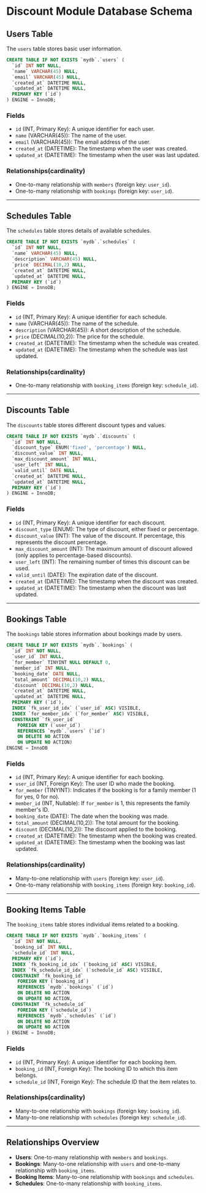 # Discount Module Database Schema

## Users Table

The `users` table stores basic user information.

```sql
CREATE TABLE IF NOT EXISTS `mydb`.`users` (
  `id` INT NOT NULL,
  `name` VARCHAR(45) NULL,
  `email` VARCHAR(45) NULL,
  `created_at` DATETIME NULL,
  `updated_at` DATETIME NULL,
  PRIMARY KEY (`id`)
) ENGINE = InnoDB;
```

### Fields
- `id` (INT, Primary Key): A unique identifier for each user.
- `name` (VARCHAR(45)): The name of the user.
- `email` (VARCHAR(45)): The email address of the user.
- `created_at` (DATETIME): The timestamp when the user was created.
- `updated_at` (DATETIME): The timestamp when the user was last updated.

### Relationships(cardinality)
- One-to-many relationship with `members` (foreign key: `user_id`).
- One-to-many relationship with `bookings` (foreign key: `user_id`).

---

## Schedules Table

The `schedules` table stores details of available schedules.

```sql
CREATE TABLE IF NOT EXISTS `mydb`.`schedules` (
  `id` INT NOT NULL,
  `name` VARCHAR(45) NULL,
  `description` VARCHAR(45) NULL,
  `price` DECIMAL(10,2) NULL,
  `created_at` DATETIME NULL,
  `updated_at` DATETIME NULL,
  PRIMARY KEY (`id`)
) ENGINE = InnoDB;
```

### Fields
- `id` (INT, Primary Key): A unique identifier for each schedule.
- `name` (VARCHAR(45)): The name of the schedule.
- `description` (VARCHAR(45)): A short description of the schedule.
- `price` (DECIMAL(10,2)): The price for the schedule.
- `created_at` (DATETIME): The timestamp when the schedule was created.
- `updated_at` (DATETIME): The timestamp when the schedule was last updated.

### Relationships(cardinality)
- One-to-many relationship with `booking_items` (foreign key: `schedule_id`).

---

## Discounts Table

The `discounts` table stores different discount types and values.

```sql
CREATE TABLE IF NOT EXISTS `mydb`.`discounts` (
  `id` INT NOT NULL,
  `discount_type` ENUM('fixed', 'percentage') NULL,
  `discount_value` INT NULL,
  `max_discount_amount` INT NULL,
  `user_left` INT NULL,
  `valid_until` DATE NULL,
  `created_at` DATETIME NULL,
  `updated_at` DATETIME NULL,
  PRIMARY KEY (`id`)
) ENGINE = InnoDB;
```

### Fields
- `id` (INT, Primary Key): A unique identifier for each discount.
- `discount_type` (ENUM): The type of discount, either fixed or percentage.
- `discount_value` (INT): The value of the discount. If percentage, this represents the discount percentage.
- `max_discount_amount` (INT): The maximum amount of discount allowed (only applies to percentage-based discounts).
- `user_left` (INT): The remaining number of times this discount can be used.
- `valid_until` (DATE): The expiration date of the discount.
- `created_at` (DATETIME): The timestamp when the discount was created.
- `updated_at` (DATETIME): The timestamp when the discount was last updated.

---

## Bookings Table

The `bookings` table stores information about bookings made by users.

```sql
CREATE TABLE IF NOT EXISTS `mydb`.`bookings` (
  `id` INT NOT NULL,
  `user_id` INT NULL,
  `for_member` TINYINT NULL DEFAULT 0,
  `member_id` INT NULL,
  `booking_date` DATE NULL,
  `total_amount` DECIMAL(10,2) NULL,
  `discount` DECIMAL(10,2) NULL,
  `created_at` DATETIME NULL,
  `updated_at` DATETIME NULL,
  PRIMARY KEY (`id`),
  INDEX `fk_user_id_idx` (`user_id` ASC) VISIBLE,
  INDEX `for_member_idx` (`for_member` ASC) VISIBLE,
  CONSTRAINT `fk_user_id`
    FOREIGN KEY (`user_id`)
    REFERENCES `mydb`.`users` (`id`)
    ON DELETE NO ACTION
    ON UPDATE NO ACTION)
ENGINE = InnoDB
```

### Fields
- `id` (INT, Primary Key): A unique identifier for each booking.
- `user_id` (INT, Foreign Key): The user ID who made the booking.
- `for_member` (TINYINT): Indicates if the booking is for a family member (1 for yes, 0 for no).
- `member_id` (INT, Nullable): If `for_member` is 1, this represents the family member's ID.
- `booking_date` (DATE): The date when the booking was made.
- `total_amount` (DECIMAL(10,2)): The total amount for the booking.
- `discount` (DECIMAL(10,2)): The discount applied to the booking.
- `created_at` (DATETIME): The timestamp when the booking was created.
- `updated_at` (DATETIME): The timestamp when the booking was last updated.

### Relationships(cardinality)
- Many-to-one relationship with `users` (foreign key: `user_id`).
- One-to-many relationship with `booking_items` (foreign key: `booking_id`).

---

## Booking Items Table

The `booking_items` table stores individual items related to a booking.

```sql
CREATE TABLE IF NOT EXISTS `mydb`.`booking_items` (
  `id` INT NOT NULL,
  `booking_id` INT NULL,
  `schedule_id` INT NULL,
  PRIMARY KEY (`id`),
  INDEX `fk_booking_id_idx` (`booking_id` ASC) VISIBLE,
  INDEX `fk_schedule_id_idx` (`schedule_id` ASC) VISIBLE,
  CONSTRAINT `fk_booking_id`
    FOREIGN KEY (`booking_id`)
    REFERENCES `mydb`.`bookings` (`id`)
    ON DELETE NO ACTION
    ON UPDATE NO ACTION,
  CONSTRAINT `fk_schedule_id`
    FOREIGN KEY (`schedule_id`)
    REFERENCES `mydb`.`schedules` (`id`)
    ON DELETE NO ACTION
    ON UPDATE NO ACTION
) ENGINE = InnoDB;
```

### Fields
- `id` (INT, Primary Key): A unique identifier for each booking item.
- `booking_id` (INT, Foreign Key): The booking ID to which this item belongs.
- `schedule_id` (INT, Foreign Key): The schedule ID that the item relates to.

### Relationships(cardinality)
- Many-to-one relationship with `bookings` (foreign key: `booking_id`).
- Many-to-one relationship with `schedules` (foreign key: `schedule_id`).

---

## Relationships Overview

- **Users**: One-to-many relationship with `members` and `bookings`.
- **Bookings**: Many-to-one relationship with `users` and one-to-many relationship with `booking_items`.
- **Booking Items**: Many-to-one relationship with `bookings` and `schedules`.
- **Schedules**: One-to-many relationship with `booking_items`.
